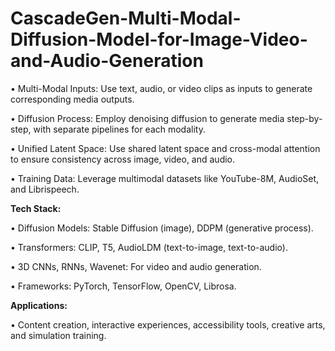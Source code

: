 # CascadeGen-Multi-Modal-Diffusion-Model-for-Image-Video-and-Audio-Generation

• Multi-Modal Inputs: Use text, audio, or video clips as inputs to generate
corresponding media outputs.

• Diffusion Process: Employ denoising diffusion to generate media step-by-step, with
separate pipelines for each modality.

• Unified Latent Space: Use shared latent space and cross-modal attention to ensure
consistency across image, video, and audio.

• Training Data: Leverage multimodal datasets like YouTube-8M, AudioSet, and
Librispeech.

**Tech Stack:**

• Diffusion Models: Stable Diffusion (image), DDPM (generative process).

• Transformers: CLIP, T5, AudioLDM (text-to-image, text-to-audio).

• 3D CNNs, RNNs, Wavenet: For video and audio generation.

• Frameworks: PyTorch, TensorFlow, OpenCV, Librosa.

**Applications:**

• Content creation, interactive experiences, accessibility tools, creative arts, and
simulation training.
